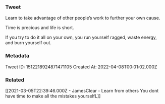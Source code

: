 ### Tweet
Learn to take advantage of other people’s work to further your own cause.

Time is precious and life is short.

If you try to do it all on your own, you run yourself ragged, waste energy, and burn yourself out.

### Metadata
Tweet ID: 1512218924871471105
Created At: 2022-04-08T00:01:02.000Z

### Related
[[2021-03-05T22:39:46.000Z - JamesClear - Learn from others You dont have time to make all the mistakes yourselfL]]


